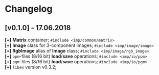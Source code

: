 # Changelog


## [v0.1.0] - 17.06.2018
 
**[+]** **Matrix** container; `#include <imp/common/matrix>`  
**[+]** **Image** class for 3-component images; `#include <imp/image/image>`  
**[+]** **RgbImage** alias of **Image** class; `#include <imp/image/rgb_image>`  
**[+]** `ppm`-files (8/16 bit) **load**/**save** operations; `#include <imp/io/ppm>`  
**[+]** `pgm`-files (8/16 bit) **load**/**save** operations; `#include <imp/io/pgm>`  
**[+]** `libex` version v0.3.2;  
